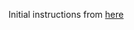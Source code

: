 Initial instructions from [here](https://mohamed-dhaoui.medium.com/how-to-run-containers-in-azure-data-factory-b1c4721bcfe5)
